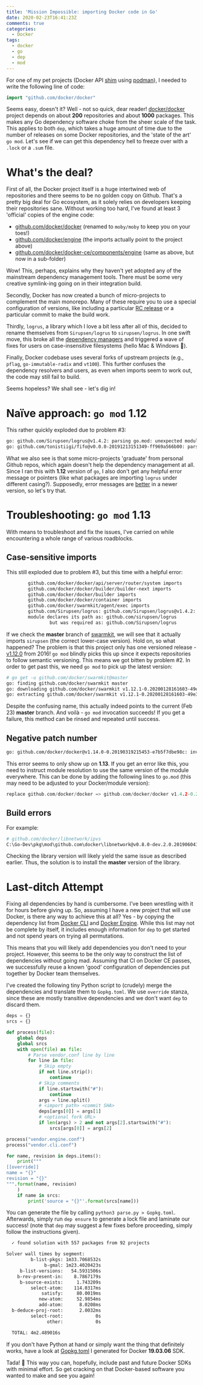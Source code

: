 ```yaml
---
title: 'Mission Impossible: importing Docker code in Go'
date: 2020-02-23T16:41:23Z
comments: true
categories:
  - Docker
tags:
  - docker
  - go
  - dep
  - mod
---
```


For one of my pet projects (Docker API
[shim](https://github.com/EricHripko/dipod) using
[podman](https://github.com/containers/libpod)), I needed to write the following
line of code:

```go
import "github.com/docker/docker"
```

Seems easy, doesn't it? Well - not so quick, dear reader! [docker/docker](https://github.com/docker/docker)
project depends on about **200** repositories and about **1000** packages. This
makes any Go dependency software choke from the sheer scale of the task. This
applies to both `dep`, which takes a huge amount of time due to the number of
releases on some Docker repositories, and the 'state of the art' `go mod`. Let's
see if we can get this dependency hell to freeze over with a `.lock` or a `.sum`
file.

# What's the deal?

First of all, the Docker project itself is a huge intertwined web of repositories
and there seems to be no golden copy on Github. That's a pretty big deal
for Go ecosystem, as it solely relies on developers keeping their repositories sane.
Without working too hard, I've found at least 3 'official' copies of the engine code:

- [github.com/docker/docker](https://github.com/moby/moby) (renamed to `moby/moby` to keep you on your toes!)
- [github.com/docker/engine](https://github.com/docker/engine) (the imports actually point to the project above)
- [github.com/docker/docker-ce/components/engine](https://github.com/docker/docker-ce/tree/master/components/engine) (same as above, but now in a sub-folder)

Wow! This, perhaps, explains why they haven't yet adopted any of the mainstream
dependency management tools. There must be some very creative symlink-ing going
on in their integration build.

Secondly, Docker has now created a bunch of micro-projects to complement the
main monorepo. Many of these require you to use a special configuration of
versions, like including a particular [RC release](https://github.com/opencontainers/runc/releases/tag/v1.0.0-rc10)
or a particular commit to make the build work.

Thirdly, `logrus`, a library which I love a bit less after all of this, decided to
rename themselves from `Sirupsen/logrus` to `sirupsen/logrus`. In one swift move,
this broke all the
[dependency managers](https://github.com/sirupsen/logrus/issues/451) and
triggered a wave of fixes for users on case-insensitive filesystems (hello Mac
& Windows 👋).

Finally, Docker codebase uses several forks of upstream projects (e.g., `pflag`,
`go-immutable-radix` and `vt100`). This further confuses the dependency resolvers
and users, as even when imports seem to work out, the code may still fail to build.

Seems hopeless? We shall see - let's dig in!

# Naїve approach: `go mod` 1.12

This rather quickly exploded due to problem #3:

```bash
go: github.com/Sirupsen/logrus@v1.4.2: parsing go.mod: unexpected module path "github.com/sirupsen/logrus"
go: github.com/tonistiigi/fifo@v0.0.0-20191213151349-ff969a566b00: parsing go.mod: unexpected module path "github.com/containerd/fifo"
```

What we also see is that some micro-projects 'graduate' from personal Github repos,
which again doesn't help the dependency management at all. Since I ran this with
**1.12** version of `go`, I also don't get any helpful error message or pointers
(like what packages are importing `logrus` under different casing?). Supposedly,
error messages are [better](https://github.com/golang/go/issues/28489) in a
newer version, so let's try that.

# Troubleshooting: `go mod` 1.13

With means to troubleshoot and fix the issues, I've carried on while encountering
a whole range of various roadblocks.

## Case-sensitive imports

This still exploded due to problem #3, but this time with a helpful error:

```bash
        github.com/docker/docker/api/server/router/system imports
        github.com/docker/docker/builder/builder-next imports
        github.com/docker/docker/builder imports
        github.com/docker/docker/container imports
        github.com/docker/swarmkit/agent/exec imports
        github.com/Sirupsen/logrus: github.com/Sirupsen/logrus@v1.4.2: parsing go.mod:
        module declares its path as: github.com/sirupsen/logrus
                but was required as: github.com/Sirupsen/logrus
```

If we check the **master** branch of [swarmkit](https://github.com/docker/swarmkit),
we will see that it actually imports `sirupsen` (the correct lower-case version).
Hold on, so what happened? The problem is that this project only has one versioned
release - [v1.12.0](https://github.com/docker/swarmkit/releases/tag/v1.12.0) from
2016! `go mod` blindly picks this up since it expects repositories to follow
semantic versioning. This means we got bitten by problem #2. In order to get
past this, we need `go mod` to pick up the latest version:

```bash
# go get -u github.com/docker/swarmkit@master
go: finding github.com/docker/swarmkit master
go: downloading github.com/docker/swarmkit v1.12.1-0.20200128161603-49e35619b182
go: extracting github.com/docker/swarmkit v1.12.1-0.20200128161603-49e35619b182
```

Despite the confusing name, this actually indeed points to the current (Feb 23)
**master** branch. And voilà - `go mod` invocation succeeds! If you get a failure,
this method can be rinsed and repeated until success.

## Negative patch number

```bash
go: github.com/docker/docker@v1.14.0-0.20190319215453-e7b5f7dbe98c: invalid pseudo-version: version before v1.14.0 would have negative patch number
```

This error seems to only show up on **1.13**. If you get an error like this,
you need to instruct module resolution to use the same version of the module
everywhere. This can be done by adding the following lines to `go.mod` (this may
need to be adjusted to your Docker/module version):

```go
replace github.com/docker/docker => github.com/docker/docker v1.4.2-0.20200204220554-5f6d6f3f2203
```

## Build errors

For example:

```bash
# github.com/docker/libnetwork/ipvs
C:\Go-Dev\pkg\mod\github.com\docker\libnetwork@v0.8.0-dev.2.0.20190604151032-3c26b4e7495e\ipvs\ipvs.go:107:32: cannot use &tv (type *syscall.Timeval) as type *unix.Timeval in argument to sock.SetSendTimeout
```

Checking the library version will likely yield the same issue as described earlier.
Thus, the solution is to install the **master** version of the library.

# Last-ditch Attempt

Fixing all dependencies by hand is cumbersome. I've been wrestling with it for
hours before giving up. So, assuming I have a new project
that will use Docker, is there any way to achieve this at all? Yes - by copying
the dependency list from
[Docker CLI](https://github.com/docker/docker-ce/blob/master/components/cli/vendor.conf)
and [Docker Engine](https://github.com/docker/docker-ce/blob/master/components/engine/vendor.conf).
While this list may not be complete by itself, it includes enough information for
`dep` to get started and not spend years on trying all permutations.

This means that you will likely add dependencies you don't need to your project.
However, this seems to be the only way to construct the list of dependencies
without going mad. Assuming that CI on Docker CE passes, we successfully reuse
a known 'good' configuration of dependencies put together by Docker team themselves.

I've created the following tiny Python script to (crudely) merge the dependencies
and translate them to `Gopkg.toml`. We use `override` stanza, since these are mostly
transitive dependencies and we don't want `dep` to discard them.

```python
deps = {}
srcs = {}

def process(file):
    global deps
    global srcs
    with open(file) as file:
        # Parse vendor.conf line by line
        for line in file:
            # Skip empty
            if not line.strip():
                continue
            # Skip comments
            if line.startswith("#"):
                continue
            args = line.split()
            # <import path> <commit SHA>
            deps[args[0]] = args[1]
            # <optional fork URL>
            if len(args) > 2 and not args[2].startswith("#"):
                srcs[args[0]] = args[2]

process("vendor.engine.conf")
process("vendor.cli.conf")

for name, revision in deps.items():
    print("""
[[override]]
name = "{}"
revision = "{}"
""".format(name, revision)
    )
    if name in srcs:
        print('source = "{}"'.format(srcs[name]))
```

You can generate the file by calling `python3 parse.py > Gopkg.toml`. Afterwards,
simply run `dep ensure` to generate a lock file and laminate our success! (note
that `dep` may suggest a few fixes before proceeding, simply follow the
instructions given).

```bash
  ✓ found solution with 557 packages from 92 projects

Solver wall times by segment:
         b-list-pkgs: 1m33.7068532s
              b-gmal: 1m23.4020423s
     b-list-versions:   54.5931506s
    b-rev-present-in:    8.7867179s
     b-source-exists:     1.743209s
         select-atom:    114.0317ms
             satisfy:     80.0019ms
            new-atom:     52.9854ms
            add-atom:      8.0208ms
  b-deduce-proj-root:      2.0032ms
         select-root:            0s
               other:            0s

  TOTAL: 4m2.489016s
```

If you don't have Python at hand or simply want the thing that definitely works,
have a look at [Gopkg.toml](https://gist.github.com/EricHripko/5e116b6d533b02ca19c08bff7c389db2)
I generated for Docker **19.03.06** SDK.

Tada! 🎉 This way you can, hopefully, include past and future Docker SDKs
with minimal effort. So get cracking on that Docker-based software you wanted to
make and see you again!
